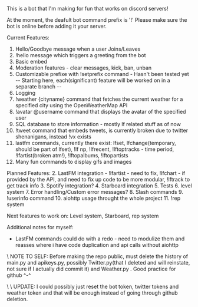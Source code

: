 This is a bot that I'm making for fun that works on discord servers!

At the moment, the deafult bot command prefix is '!'
Please make sure the bot is online before adding it your server.

Current Features: 
1. Hello/Goodbye message when a user Joins/Leaves 
2. !hello message which triggers a greeting from the bot 
3. Basic embed 
4. Moderation features - clear messages, kick, ban, unban
5. Customizable prefixe with !setprefix command - Hasn't  been tested yet
-- Starting here, each(significant) feature will be worked on in a separate branch --
6. Logging
7. !weather {cityname} command that fetches the current weather for a specified city using the OpenWeatherMap API
8. !avatar @username command that displays the avatar of the specified user
9. SQL database to store information - mostly lf related stuff as of now
10. !tweet command that embeds tweets, is currently broken due to twitter shenanigans, instead !vx exists
11. lastfm commands, currently there exist: lfset, lfchange(temporary, should be part of lfset), !lf np, !lfrecent, !lftoptracks - time period, !lfartist(broken atm!), !lftopalbums, !lftopartists
12. Many fun commands to display gifs and images


Planned Features:
2. LastFM integration - !lfartist - need to fix, !lfchart - if provided by the API, and need to fix up code to be more modular, !lftrack to get track info
3. Spotify integration? 
4. Starboard integration
5. Tests
6. level system
7. Error handling/Custom error messages?
8. Slash commands
9. !userinfo command
10. aiohttp usage throught the whole project
11. !rep system

Next features to work on: Level system, Starboard, rep system

Additional notes for myself:
- LastFM commands could do with a redo - need to modulize them and reasses where i have code duplication and api calls without aiohttp


\\ NOTE TO SELF: Before making the repo public, must delete the history of main.py and apikeys.py, possibly Twitter.py(that I deleted and will reinstate, not sure if I actually did commit it) and Weather.py . Good practice for github ^-^

\\ \\ UPDATE: I could possibly just reset the bot token, twitter tokens  and weather token and that will be enough instead of going through github deletion.